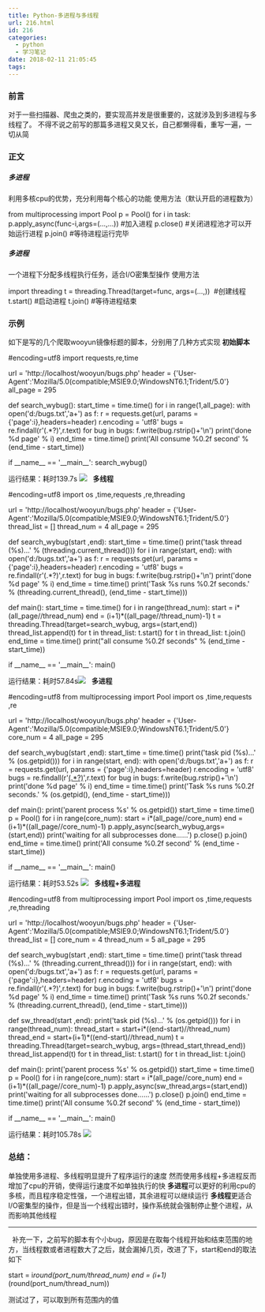```yaml
---
title: Python-多进程与多线程
url: 216.html
id: 216
categories:
  - python
  - 学习笔记
date: 2018-02-11 21:05:45
tags:
---
```


### 前言

对于一些扫描器、爬虫之类的，要实现高并发是很重要的，这就涉及到多进程与多线程了。 不得不说之前写的那篇多进程又臭又长，自己都懒得看，重写一遍，一切从简  

### 正文

##### 多进程

利用多核cpu的优势，充分利用每个核心的功能 使用方法（默认开启的进程数为）

from multiprocessing import Pool
p = Pool()
for i in task:
    p.apply_async(func-i,args=(…,…))  #加入进程
p.close() #关闭进程池才可以开始运行进程
p.join()  #等待进程运行完毕

##### 多进程

一个进程下分配多线程执行任务，适合I/O密集型操作 使用方法

import threading
t = threading.Thread(target=func, args=(…,))  #创建线程
t.start()   #启动进程
t.join()    #等待进程结束 

### 示例

如下是写的几个爬取wooyun镜像标题的脚本，分别用了几种方式实现 **初始脚本**

#encoding=utf8
import requests,re,time

url = 'http://localhost/wooyun/bugs.php'
header = {'User-Agent':'Mozilla/5.0(compatible;MSIE9.0;WindowsNT6.1;Trident/5.0'}
all_page = 295

def search_wybug():
	start_time = time.time()
	for i in range(1,all_page):
		with open('d:/bugs.txt','a+') as f:
			r = requests.get(url, params = {'page':i},headers=header)
			r.encoding = 'utf8'
			bugs = re.findall(r'(.*?)',r.text)
			for bug in bugs:
				f.write(bug.rstrip()+'\\n')
		print('done %d page' % i)
	end_time = time.time()
	print('All consume %0.2f second' % (end\_time - start\_time))

if \_\_name\_\_ == '\_\_main\_\_':
	search_wybug()

运行结果：耗时139.7s ![](http://blog.kingkk.com/wp-content/uploads/2018/02/search.png)   **多线程**

#encoding=utf8
import os ,time,requests ,re,threading

url = 'http://localhost/wooyun/bugs.php'
header = {'User-Agent':'Mozilla/5.0(compatible;MSIE9.0;WindowsNT6.1;Trident/5.0'}
thread_list = \[\]
thread_num = 4
all_page = 295

def search_wybug(start ,end):
	start_time = time.time()
	print('task thread (%s)...' % (threading.current_thread()))
	for i in range(start, end):
		with open('d:/bugs.txt','a+') as f:
			r = requests.get(url, params = {'page':i},headers=header)
			r.encoding = 'utf8'
			bugs = re.findall(r'(.*?)',r.text)
			for bug in bugs:
				f.write(bug.rstrip()+'\\n')
		print('done %d page' % i)
	end_time = time.time()
	print('Task %s runs %0.2f seconds.' % (threading.current\_thread(), (end\_time - start_time)))

def main():
	start_time = time.time()
	for i in range(thread_num):
		start = i*(all\_page//thread\_num)
		end = (i+1)*((all\_page//thread\_num)-1)
		t = threading.Thread(target=search_wybug, args=(start,end))
		thread_list.append(t)
	for t in thread_list:
		t.start()
	for t in thread_list:
		t.join()
	end_time = time.time()
	print("all consume %0.2f seconds" % (end\_time - start\_time))

if \_\_name\_\_ == '\_\_main\_\_':
	main()

运行结果：耗时57.84s![](http://blog.kingkk.com/wp-content/uploads/2018/02/thread.png)   **多进程**

#encoding=utf8
from  multiprocessing import Pool
import os ,time,requests ,re 

url = 'http://localhost/wooyun/bugs.php'
header = {'User-Agent':'Mozilla/5.0(compatible;MSIE9.0;WindowsNT6.1;Trident/5.0'}
core_num = 4
all_page = 295

def search_wybug(start ,end):
	start_time = time.time()
	print('task pid (%s)...' % (os.getpid()))
	for i in range(start, end):
		with open('d:/bugs.txt','a+') as f:
			r = requests.get(url, params = {'page':i},headers=header)
			r.encoding = 'utf8'
			bugs = re.findall(r'[(.*?)](bug_detail.*?)',r.text)
			for bug in bugs:
				f.write(bug.rstrip()+'\\n')
		print('done %d page' % i)
	end_time = time.time()
	print('Task %s runs %0.2f seconds.' % (os.getpid(), (end\_time - start\_time)))



def main():
	print('parent process %s' % os.getpid())
	start_time = time.time()
	p = Pool()
	for i in range(core_num):
		start = i*(all\_page//core\_num)
		end = (i+1)*((all\_page//core\_num)-1)
		p.apply\_async(search\_wybug,args=(start,end))
	print('waiting for all subprocesses done……')
	p.close()
	p.join()
	end_time = time.time()
	print('All consume %0.2f second' % (end\_time - start\_time))


if \_\_name\_\_ == '\_\_main\_\_':
	main()

运行结果：耗时53.52s ![](http://blog.kingkk.com/wp-content/uploads/2018/02/process.png)   **多线程+多进程**

#encoding=utf8
from  multiprocessing import Pool
import os ,time,requests ,re,threading

url = 'http://localhost/wooyun/bugs.php'
header = {'User-Agent':'Mozilla/5.0(compatible;MSIE9.0;WindowsNT6.1;Trident/5.0'}
thread_list = \[\]
core_num = 4
thread_num = 5
all_page = 295

def search_wybug(start ,end):
	start_time = time.time()
	print('task thread (%s)...' % (threading.current_thread()))
	for i in range(start, end):
		with open('d:/bugs.txt','a+') as f:
			r = requests.get(url, params = {'page':i},headers=header)
			r.encoding = 'utf8'
			bugs = re.findall(r'(.*?)',r.text)
			for bug in bugs:
				f.write(bug.rstrip()+'\\n')
		print('done %d page' % i)
	end_time = time.time()
	print('Task %s runs %0.2f seconds.' % (threading.current\_thread(), (end\_time - start_time)))

def sw_thread(start ,end):
	print('task pid (%s)...' % (os.getpid()))
	for i in range(thread_num):
		thread\_start = start+i*((end-start)//thread\_num)
		thread\_end = start+(i+1)*((end-start)//thread\_num)
		t = threading.Thread(target=search\_wybug, args=(thread\_start,thread_end))
		thread_list.append(t)
	for t in thread_list:
		t.start()
	for t in thread_list:
		t.join()

def main():
	print('parent process %s' % os.getpid())
	start_time = time.time()
	p = Pool()
	for i in range(core_num):
		start = i*(all\_page//core\_num)
		end = (i+1)*((all\_page//core\_num)-1)
		p.apply\_async(sw\_thread,args=(start,end))
	print('waiting for all subprocesses done……')
	p.close()
	p.join()
	end_time = time.time()
	print('All consume %0.2f second' % (end\_time - start\_time))


if \_\_name\_\_ == '\_\_main\_\_':
	main()

运行结果：耗时105.78s ![](http://blog.kingkk.com/wp-content/uploads/2018/02/mixed.png)  

### 总结：

单独使用多进程、多线程明显提升了程序运行的速度 然而使用多线程+多进程反而增加了cpu的开销，使得运行速度不如单独执行的快 **多进程**可以更好的利用cpu的多核，而且程序稳定性强，一个进程出错，其余进程可以继续运行 **多线程**更适合I/O密集型的操作，但是当一个线程出错时，操作系统就会强制停止整个进程，从而影响其他线程    

* * *

  补充一下，之前写的脚本有个小bug，原因是在取每个线程开始和结束范围的地方，当线程数或者进程数大了之后，就会漏掉几页，改进了下，start和end的取法如下

 start = i*round(port\_num/thread\_num)
 end = (i+1)*(round(port\_num/thread\_num))

测试过了，可以取到所有范围内的值
